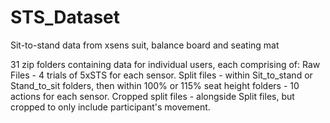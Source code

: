 # STS_Dataset
Sit-to-stand data from xsens suit, balance board and seating mat

31 zip folders containing data for individual users, each comprising of:
  Raw Files - 4 trials of 5xSTS for each sensor.
  Split files - within Sit_to_stand or Stand_to_sit folders, then within 100% or 115% seat height folders - 10 actions for each sensor.
  Cropped split files - alongside Split files, but cropped to only include participant's movement.
  
  
 
